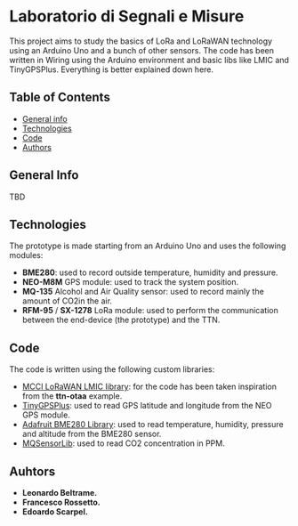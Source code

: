 # Laboratorio di Segnali e Misure

This project aims to study the basics of LoRa and LoRaWAN technology using an Arduino Uno and a bunch of other sensors. The code has been written in Wiring using the Arduino environment and basic libs like LMIC and TinyGPSPlus. Everything is better explained down here.

## Table of Contents
* [General info](#general-info)
* [Technologies](#technologies)
* [Code](#code)
* [Authors](#authors)

## General Info

TBD

## Technologies

The prototype is made starting from an Arduino Uno and uses the following modules:
* **BME280**: used to record outside temperature, humidity and pressure.
* **NEO-M8M** GPS module: used to track the system position.
* **MQ-135** Alcohol and Air Quality sensor: used to record mainly the amount of CO2in the air.
* **RFM-95** / **SX-1278** LoRa module: used to perform the communication between the end-device (the prototype) and the TTN.

## Code

The code is written using the following custom libraries:
* [MCCI LoRaWAN LMIC library](https://github.com/mcci-catena/arduino-lmic): for the code has been taken inspiration from the **ttn-otaa** example.
* [TinyGPSPlus](https://github.com/mikalhart/TinyGPSPlus): used to read GPS latitude and longitude from the NEO GPS module.
* [Adafruit BME280 Library](https://github.com/adafruit/Adafruit_BME280_Library): used to read temperature, humidity, pressure and altitude from the BME280 sensor.
* [MQSensorLib](https://github.com/miguel5612/MQSensorsLib): used to read CO2 concentration in PPM.

## Auhtors

* **Leonardo Beltrame.**
* **Francesco Rossetto.**
* **Edoardo Scarpel.**
